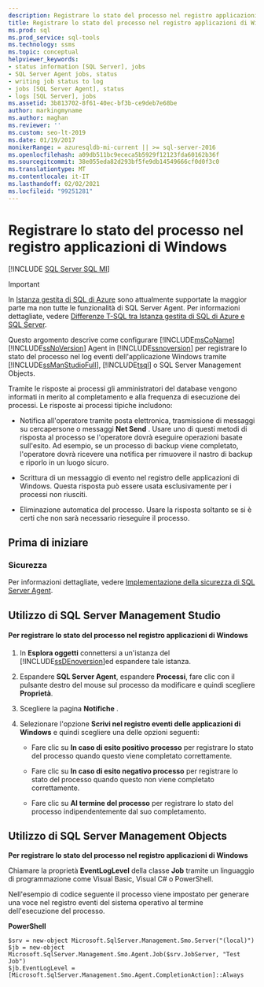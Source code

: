 ```yaml
---
description: Registrare lo stato del processo nel registro applicazioni di Windows
title: Registrare lo stato del processo nel registro applicazioni di Windows
ms.prod: sql
ms.prod_service: sql-tools
ms.technology: ssms
ms.topic: conceptual
helpviewer_keywords:
- status information [SQL Server], jobs
- SQL Server Agent jobs, status
- writing job status to log
- jobs [SQL Server Agent], status
- logs [SQL Server], jobs
ms.assetid: 3b813702-8f61-40ec-bf3b-ce9deb7e68be
author: markingmyname
ms.author: maghan
ms.reviewer: ''
ms.custom: seo-lt-2019
ms.date: 01/19/2017
monikerRange: = azuresqldb-mi-current || >= sql-server-2016
ms.openlocfilehash: a09db511bc9ececa5b5929f12123fda60162b36f
ms.sourcegitcommit: 38e055eda82d293bf5fe9db14549666cf0d0f3c0
ms.translationtype: MT
ms.contentlocale: it-IT
ms.lasthandoff: 02/02/2021
ms.locfileid: "99251281"
---
```

# <a name="write-the-job-status-to-the-windows-application-log"></a>Registrare lo stato del processo nel registro applicazioni di Windows

[!INCLUDE [SQL Server SQL MI](../../includes/applies-to-version/sql-asdbmi.md)]

> [!IMPORTANT]  
> In [Istanza gestita di SQL di Azure](/azure/sql-database/sql-database-managed-instance) sono attualmente supportate la maggior parte ma non tutte le funzionalità di SQL Server Agent. Per informazioni dettagliate, vedere [Differenze T-SQL tra Istanza gestita di SQL di Azure e SQL Server](/azure/sql-database/sql-database-managed-instance-transact-sql-information#sql-server-agent).

Questo argomento descrive come configurare [!INCLUDE[msCoName](../../includes/msconame_md.md)] [!INCLUDE[ssNoVersion](../../includes/ssnoversion-md.md)] Agent in [!INCLUDE[ssnoversion](../../includes/ssnoversion-md.md)] per registrare lo stato del processo nel log eventi dell'applicazione Windows tramite [!INCLUDE[ssManStudioFull](../../includes/ssmanstudiofull-md.md)], [!INCLUDE[tsql](../../includes/tsql-md.md)] o SQL Server Management Objects.  
  
Tramite le risposte ai processi gli amministratori del database vengono informati in merito al completamento e alla frequenza di esecuzione dei processi. Le risposte ai processi tipiche includono:  
  
-   Notifica all'operatore tramite posta elettronica, trasmissione di messaggi su cercapersone o messaggi **Net Send** . Usare uno di questi metodi di risposta al processo se l'operatore dovrà eseguire operazioni basate sull'esito. Ad esempio, se un processo di backup viene completato, l'operatore dovrà ricevere una notifica per rimuovere il nastro di backup e riporlo in un luogo sicuro.  
  
-   Scrittura di un messaggio di evento nel registro delle applicazioni di Windows. Questa risposta può essere usata esclusivamente per i processi non riusciti.  
  
-   Eliminazione automatica del processo. Usare la risposta soltanto se si è certi che non sarà necessario rieseguire il processo.  
  
## <a name="before-you-begin"></a><a name="BeforeYouBegin"></a>Prima di iniziare  
  
### <a name="security"></a><a name="Security"></a>Sicurezza  
Per informazioni dettagliate, vedere [Implementazione della sicurezza di SQL Server Agent](../../ssms/agent/implement-sql-server-agent-security.md).  
  
## <a name="using-sql-server-management-studio"></a><a name="SSMS"></a>Utilizzo di SQL Server Management Studio  
  
#### <a name="to-write-job-status-to-the-windows-application-log"></a>Per registrare lo stato del processo nel registro applicazioni di Windows  
  
1.  In **Esplora oggetti** connettersi a un'istanza del [!INCLUDE[ssDEnoversion](../../includes/ssdenoversion_md.md)]ed espandere tale istanza.  
  
2.  Espandere **SQL Server Agent**, espandere **Processi**, fare clic con il pulsante destro del mouse sul processo da modificare e quindi scegliere **Proprietà**.  
  
3.  Scegliere la pagina **Notifiche** .  
  
4.  Selezionare l'opzione **Scrivi nel registro eventi delle applicazioni di Windows** e quindi scegliere una delle opzioni seguenti:  
  
    -   Fare clic su **In caso di esito positivo processo** per registrare lo stato del processo quando questo viene completato correttamente.  
  
    -   Fare clic su **In caso di esito negativo processo** per registrare lo stato del processo quando questo non viene completato correttamente.  
  
    -   Fare clic su **Al termine del processo** per registrare lo stato del processo indipendentemente dal suo completamento.  
  
## <a name="using-sql-server-management-objects"></a><a name="SMO"></a>Utilizzo di SQL Server Management Objects  
**Per registrare lo stato del processo nel registro applicazioni di Windows**  
  
Chiamare la proprietà **EventLogLevel** della classe **Job** tramite un linguaggio di programmazione come Visual Basic, Visual C# o PowerShell.  
  
Nell'esempio di codice seguente il processo viene impostato per generare una voce nel registro eventi del sistema operativo al termine dell'esecuzione del processo.  
  
**PowerShell**  
  
```  
$srv = new-object Microsoft.SqlServer.Management.Smo.Server("(local)")  
$jb = new-object Microsoft.SqlServer.Management.Smo.Agent.Job($srv.JobServer, "Test Job")  
$jb.EventLogLevel = [Microsoft.SqlServer.Management.Smo.Agent.CompletionAction]::Always  
```  
